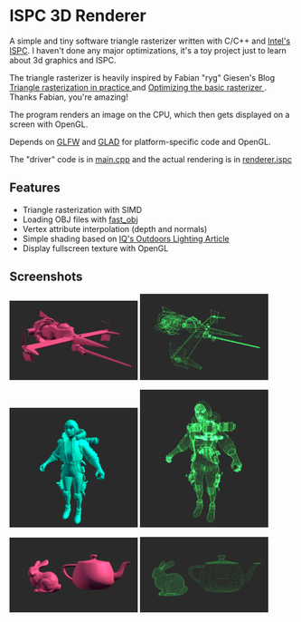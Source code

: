 # ISPC 3D Renderer
A simple and tiny software triangle rasterizer written with C/C++ and [Intel's ISPC](https://ispc.github.io/index.html).
I haven't done any major optimizations, it's a toy project just to learn about 3d graphics and ISPC.

The triangle rasterizer is heavily inspired by Fabian "ryg" Giesen's Blog [Triangle rasterization in practice
](https://fgiesen.wordpress.com/2013/02/08/triangle-rasterization-in-practice/) and [Optimizing the basic rasterizer
](https://fgiesen.wordpress.com/2013/02/10/optimizing-the-basic-rasterizer/). Thanks Fabian, you're amazing!

The program renders an image on the CPU, which then gets displayed on a screen with OpenGL.

Depends on [GLFW](https://glfw.org) and [GLAD](https://glad.dav1d.de/) for platform-specific code and OpenGL.

The "driver" code is in [main.cpp](main.cpp) and the actual rendering is in [renderer.ispc](renderer.ispc)

## Features
- Triangle rasterization with SIMD
- Loading OBJ files with [fast_obj](https://github.com/thisistherk/fast_obj)
- Vertex attribute interpolation (depth and normals)
- Simple shading based on [IQ's Outdoors Lighting Article](https://iquilezles.org/articles/outdoorslighting/)
- Display fullscreen texture with OpenGL

## Screenshots
<p>
<img src="screenshots/swordfish.png" width=45%>  
<img src="screenshots/swordfish_w.png" width=45%>  
</p>
<p>
<img src="screenshots/wattson.png" width=45%>  
<img src="screenshots/wattson_w.png" width=45%>  
</p>
<p>
<img src="screenshots/bunny_teapot.png" width=45%>  
<img src="screenshots/bunny_teapot_w.png" width=45%>  
</p>
